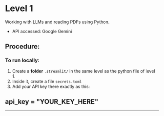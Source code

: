 # Level 1

Working with LLMs and reading PDFs using Python.
- API accessed: Google Gemini

## Procedure:

### To run locally:
1. Create a **folder** `.streamlit/` in the same level as the python file of level 1.
2. Inside it, create a file `secrets.toml`
3. Add your API key there exactly as this:

api_key = "YOUR_KEY_HERE"
---
---

